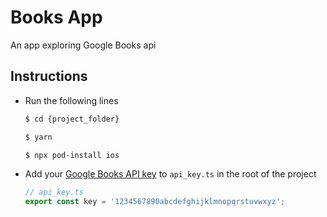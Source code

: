 # Books App

An app exploring Google Books api

## Instructions
- Run the following lines
  ```sh
  $ cd {project_folder}

  $ yarn

  $ npx pod-install ios
  ```

- Add your [Google Books API key](https://developers.google.com/books/docs/v1/using#APIKey) to `api_key.ts` in the root of the project
  ```ts
  // api_key.ts
  export const key = '1234567890abcdefghijklmnopqrstuvwxyz';
  ```